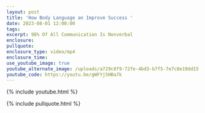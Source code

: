 ```yaml
---
layout: post
title: 'How Body Language an Improve Success '
date: 2023-08-01 12:00:00
tags:
excerpt: 98% Of All Communication Is Nonverbal
enclosure:
pullquote:
enclosure_type: video/mp4
enclosure_time:
use_youtube_image: true
youtube_alternate_image: /uploads/a729c8f9-72fe-4bd3-b7f5-7e7c8e19dd15.png
youtube_code: https://youtu.be/gWFYj5HBa7k
---
```

{% include youtube.html %}

{% include pullquote.html %}
